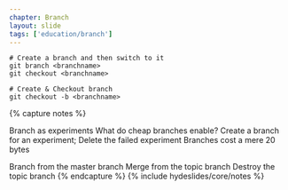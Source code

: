 ```yaml
---
chapter: Branch
layout: slide
tags: ['education/branch']
---
```


    # Create a branch and then switch to it
    git branch <branchname>
    git checkout <branchname>

    # Create & Checkout branch
    git checkout -b <branchname>


{% capture notes %}

Branch as experiments
What do cheap branches enable?
Create a branch for an experiment; Delete the failed experiment
Branches cost a mere 20 bytes

Branch from the master branch
Merge from the topic branch
Destroy the topic branch
{% endcapture %}
{% include hydeslides/core/notes %}

